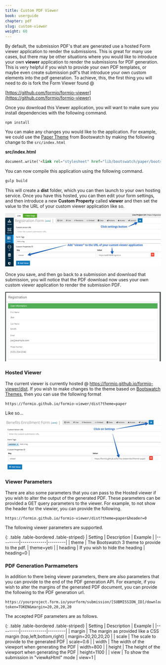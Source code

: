 ```yaml
---
title: Custom PDF Viewer
book: userguide
chapter: pdf
slug: custom-viewer
weight: 60
---
```

By default, the submission PDF's that are generated use a hosted Form viewer application to render the submissions. This is great for many use cases, but there may be other situations where you would like to introduce your own **viewer** application to render the submissions for PDF generation. This is very helpful if you wish to provide your own PDF templates, or maybe even create submission pdf's that introduce your own custom elements into the pdf generation. To achieve, this, the first thing you will need to do is fork the Form Viewer found @

[https://github.com/formio/formio-viewer](https://github.com/formio/formio-viewer)

Once you download this Viewer application, you will want to make sure you install dependencies with the following command.

```
npm install
```

You can make any changes you would like to the application. For example, we could use the [Paper Theme](https://bootswatch.com/3/paper/) from Bootswatch by making the following change to the ```src/index.html```

**src/index.html**
```html
document.write('<link rel="stylesheet" href="lib/bootswatch/paper/bootstrap.min.css" />');
```

You can now compile this application using the following command.

```html
gulp build
```

This will create a **dist** folder, which you can then launch to your own hosting service. Once you have this hosted, you can then edit your form settings, and then introduce a new **Custom Property** called **viewer** and then set the value to the URL of your custom viewer application like so.

![](/assets/img/userguide/pdf/custom-viewer.png)

Once you save, and then go back to a submission and download that submission, you will notice that the PDF download now uses your own custom viewer application to render the submission PDF.

![](/assets/img/userguide/pdf/custom-viewer-download.png)

### Hosted Viewer
The current viewer is currently hosted @ https://formio.github.io/formio-viewer/dist. If you wish to make changes to the theme based on [Bootswatch Themes](https://bootswatch.com/3/), then you can use the following format

```
https://formio.github.io/formio-viewer/dist?theme=paper
```

Like so...

![](/assets/img/userguide/pdf/custom-viewer-hosted.png)

### Viewer Parameters
There are also some parameters that you can pass to the Hosted viewer if you wish to alter the output of the generated PDF. These parameters can be provided a GET query parameters to the viewer. For example, to not show the header for the viewier, you can provide the following.

```
https://formio.github.io/formio-viewer/dist?theme=paper&header=0
```

The following viewer parameters are supported.

{: .table .table-bordered .table-striped}
| Setting | Description | Example |
|---------|-------------|---------|
| theme | The Bootswatch 3 theme to provide to the pdf. | theme=yeti |
| heading | If you wish to hide the heading | heading=0 |

### PDF Generation Parmameters
In addition to there being viewer parameters, there are also parameters that you can provide to the end of the PDF generation API. For example, if you wish to alter the margins of the generated PDF document, you can provide the following to the PDF generation url.

```
https://yourproject.form.io/yourform/submission/[SUBMISSION_ID]/download?token=TOKEN&margin=20,20,20,20
```

The accepted PDF parameters are as follows.

{: .table .table-bordered .table-striped}
| Setting | Description | Example |
|---------|-------------|---------|
| margin | The margin as provided like a CSS margin (top,left,bottom,right) | margin=20,20,20,20 |
| scale | The scale to provide to the generated PDF | scale=0.6 |
| width | The width of the viewport when generating the PDF | width=800 |
| height | The height of the viewport when generating the PDF | height=1100 |
| view | To show the submission in "viewAsHtml" mode | view=1 |